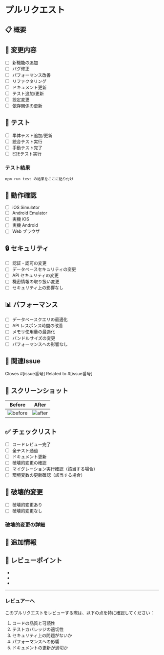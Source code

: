 # プルリクエスト

## 📋 概要
<!-- この変更の目的と内容を簡潔に説明してください -->

## 🔄 変更内容
<!-- 該当するものにチェックを入れてください -->
- [ ] 新機能の追加
- [ ] バグ修正
- [ ] パフォーマンス改善
- [ ] リファクタリング
- [ ] ドキュメント更新
- [ ] テスト追加/更新
- [ ] 設定変更
- [ ] 依存関係の更新

## 🧪 テスト
<!-- テストに関する情報を記載してください -->
- [ ] 単体テスト追加/更新
- [ ] 統合テスト実行
- [ ] 手動テスト完了
- [ ] E2Eテスト実行

### テスト結果
```
npm run test の結果をここに貼り付け
```

## 📱 動作確認
<!-- 動作確認した環境・デバイスを記載してください -->
- [ ] iOS Simulator
- [ ] Android Emulator
- [ ] 実機 iOS
- [ ] 実機 Android
- [ ] Web ブラウザ

## 🔒 セキュリティ
<!-- セキュリティに関する変更がある場合は記載してください -->
- [ ] 認証・認可の変更
- [ ] データベースセキュリティの変更
- [ ] API セキュリティの変更
- [ ] 機密情報の取り扱い変更
- [ ] セキュリティ上の影響なし

## 📊 パフォーマンス
<!-- パフォーマンスに影響する変更がある場合は記載してください -->
- [ ] データベースクエリの最適化
- [ ] API レスポンス時間の改善
- [ ] メモリ使用量の最適化
- [ ] バンドルサイズの変更
- [ ] パフォーマンスへの影響なし

## 🔗 関連Issue
<!-- 関連するIssueがあれば記載してください -->
Closes #[issue番号]
Related to #[issue番号]

## 📸 スクリーンショット
<!-- UI変更がある場合はスクリーンショットを添付してください -->
| Before | After |
|--------|-------|
| ![before](url) | ![after](url) |

## ✅ チェックリスト
<!-- マージ前に確認すべき項目 -->
- [ ] コードレビュー完了
- [ ] 全テスト通過
- [ ] ドキュメント更新
- [ ] 破壊的変更の確認
- [ ] マイグレーション実行確認（該当する場合）
- [ ] 環境変数の更新確認（該当する場合）

## 🚨 破壊的変更
<!-- 破壊的変更がある場合は詳細を記載してください -->
- [ ] 破壊的変更あり
- [ ] 破壊的変更なし

### 破壊的変更の詳細
<!-- 破壊的変更がある場合の詳細説明 -->

## 📝 追加情報
<!-- その他、レビュアーに伝えたい情報があれば記載してください -->

## 🎯 レビューポイント
<!-- 特に注意してレビューしてほしい箇所があれば記載してください -->
- 
- 
- 

---

### レビュアーへ
このプルリクエストをレビューする際は、以下の点を特に確認してください：
1. コードの品質と可読性
2. テストカバレッジの適切性
3. セキュリティ上の問題がないか
4. パフォーマンスへの影響
5. ドキュメントの更新が適切か